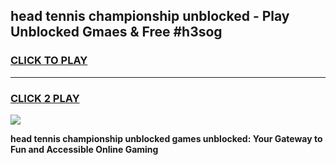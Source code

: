 
## head tennis championship unblocked - Play Unblocked Gmaes & Free #h3sog
<h3>
<a href="https://news.freeplayer.one?title=head_tennis_championship_unblocked&ref=24F">CLICK TO PLAY</a></h3>
<hr>

<h3>
<a href="https://news.freeplayer.one?title=head_tennis_championship_unblocked&ref=24F">CLICK 2 PLAY</a>
  
</h3>

<a href="https://news.freeplayer.one?title=head_tennis_championship_unblocked&ref=24F/"><img src="https://clearcache.store/games.png"></a>


**head tennis championship unblocked games unblocked: Your Gateway to Fun and Accessible Online Gaming**
